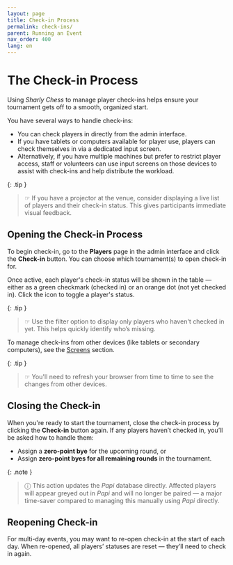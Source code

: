 ```yaml
---
layout: page
title: Check-in Process
permalink: check-ins/
parent: Running an Event
nav_order: 400
lang: en
---
```


# The Check-in Process

Using _Sharly Chess_ to manage player check-ins helps ensure your tournament gets off to a smooth, organized start.

You have several ways to handle check-ins:

- You can check players in directly from the admin interface.
- If you have tablets or computers available for player use, players can check themselves in via a dedicated input screen.
- Alternatively, if you have multiple machines but prefer to restrict player access, staff or volunteers can use input screens on those devices to assist with check-ins and help distribute the workload.

{: .tip }
> ☞ If you have a projector at the venue, consider displaying a live list of players and their check-in status. This gives participants immediate visual feedback.

## Opening the Check-in Process

To begin check-in, go to the **Players** page in the admin interface and click the **Check-in** button. You can choose which tournament(s) to open check-in for.

Once active, each player's check-in status will be shown in the table — either as a green checkmark (checked in) or an orange dot (not yet checked in). Click the icon to toggle a player's status.

{: .tip }
> ☞ Use the filter option to display only players who haven't checked in yet. This helps quickly identify who’s missing.

To manage check-ins from other devices (like tablets or secondary computers), see the [Screens](/screens) section.

{: .tip }
> ☞ You'll need to refresh your browser from time to time to see the changes from other devices.

## Closing the Check-in

When you're ready to start the tournament, close the check-in process by clicking the **Check-in** button again. If any players haven’t checked in, you’ll be asked how to handle them:

- Assign a **zero-point bye** for the upcoming round, or
- Assign **zero-point byes for all remaining rounds** in the tournament.

{: .note }
> ⓘ This action updates the _Papi_ database directly. Affected players will appear greyed out in _Papi_ and will no longer be paired — a major time-saver compared to managing this manually using _Papi_ directly.

## Reopening Check-in

For multi-day events, you may want to re-open check-in at the start of each day. When re-opened, all players’ statuses are reset — they’ll need to check in again.
